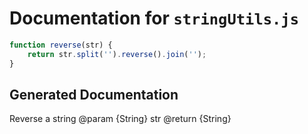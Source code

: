 # Documentation for `stringUtils.js`

```javascript
function reverse(str) {
    return str.split('').reverse().join('');
}
```

## Generated Documentation

Reverse a string @param {String} str @return {String}
